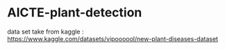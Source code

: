 # AICTE-plant-detection
data set take from kaggle :
https://www.kaggle.com/datasets/vipoooool/new-plant-diseases-dataset
